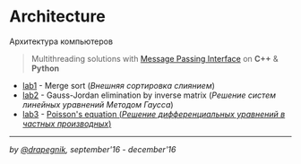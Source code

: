# Architecture
Архитектура компьютеров

> Multithreading solutions with [Message Passing Interface](https://www.open-mpi.org/) on **C++** & **Python**

* [lab1](https://github.com/Drapegnik/merge_sort) - Merge sort (*Внешняя сортировка слиянием*)
* [lab2](https://github.com/Drapegnik/Gauss-elimination) - Gauss-Jordan elimination by inverse matrix (*Решение систем линейных уравнений Методом Гаусса*)
* [lab3](https://github.com/Drapegnik/bsu/tree/master/architecture/lab3-poisson) - [Poisson's equation (*Решение дифференциальных уравнений в частных производных*)](https://drapegnik.github.io/bsu/architecture/lab3-poisson/report.pdf)

***

*by [@drapegnik](https://github.com/Drapegnik), september'16 - december'16*